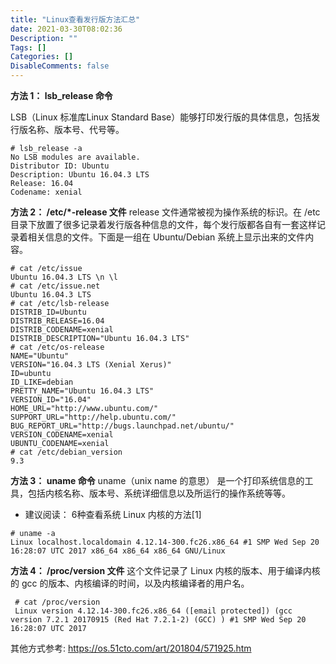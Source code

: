 ```yaml
---
title: "Linux查看发行版方法汇总"
date: 2021-03-30T08:02:36
Description: ""
Tags: []
Categories: []
DisableComments: false
---
```

**方法 1： lsb_release 命令**

LSB（Linux 标准库Linux Standard Base）能够打印发行版的具体信息，包括发行版名称、版本号、代号等。
```
# lsb_release -a 
No LSB modules are available. 
Distributor ID: Ubuntu 
Description: Ubuntu 16.04.3 LTS 
Release: 16.04 
Codename: xenial
```

**方法 2： /etc/*-release 文件**
release 文件通常被视为操作系统的标识。在 /etc 目录下放置了很多记录着发行版各种信息的文件，每个发行版都各自有一套这样记录着相关信息的文件。下面是一组在 Ubuntu/Debian 系统上显示出来的文件内容。
```
# cat /etc/issue 
Ubuntu 16.04.3 LTS \n \l 
# cat /etc/issue.net 
Ubuntu 16.04.3 LTS 
# cat /etc/lsb-release 
DISTRIB_ID=Ubuntu 
DISTRIB_RELEASE=16.04 
DISTRIB_CODENAME=xenial 
DISTRIB_DESCRIPTION="Ubuntu 16.04.3 LTS" 
# cat /etc/os-release 
NAME="Ubuntu" 
VERSION="16.04.3 LTS (Xenial Xerus)" 
ID=ubuntu 
ID_LIKE=debian 
PRETTY_NAME="Ubuntu 16.04.3 LTS" 
VERSION_ID="16.04" 
HOME_URL="http://www.ubuntu.com/" 
SUPPORT_URL="http://help.ubuntu.com/" 
BUG_REPORT_URL="http://bugs.launchpad.net/ubuntu/" 
VERSION_CODENAME=xenial 
UBUNTU_CODENAME=xenial 
# cat /etc/debian_version 
9.3
```
**方法 3： uname 命令**
uname（unix name 的意思） 是一个打印系统信息的工具，包括内核名称、版本号、系统详细信息以及所运行的操作系统等等。

-   建议阅读： 6种查看系统 Linux 内核的方法[1]
```
# uname -a
Linux localhost.localdomain 4.12.14-300.fc26.x86_64 #1 SMP Wed Sep 20 16:28:07 UTC 2017 x86_64 x86_64 x86_64 GNU/Linux
```
**方法 4： /proc/version 文件**
这个文件记录了 Linux 内核的版本、用于编译内核的 gcc 的版本、内核编译的时间，以及内核编译者的用户名。
```
 # cat /proc/version
 Linux version 4.12.14-300.fc26.x86_64 ([email protected]) (gcc version 7.2.1 20170915 (Red Hat 7.2.1-2) (GCC) ) #1 SMP Wed Sep 20 16:28:07 UTC 2017
```

其他方式参考:
https://os.51cto.com/art/201804/571925.htm

